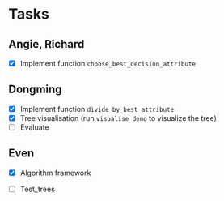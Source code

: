 # Tasks

## Angie, Richard 

- [x] Implement function `choose_best_decision_attribute`

## Dongming

- [x] Implement function `divide_by_best_attribute`
- [x] Tree visualisation (run `visualise_demo` to visualize the tree)
- [ ] Evaluate

## Even

- [x] Algorithm framework
- [ ] Test_trees

